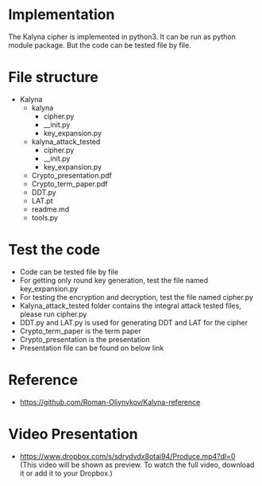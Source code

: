 # Implementation

The Kalyna cipher is implemented in python3. It can be run as python module package. But the code can be tested file by file.

# File structure

- Kalyna
  - kalyna
    - cipher.py
    - \_\_init.py
    - key_expansion.py
  - kalyna_attack_tested
    - cipher.py
    - \_\_init.py
    - key_expansion.py
  - Crypto_presentation.pdf
  - Crypto_term_paper.pdf
  - DDT.py
  - LAT.pt
  - readme.md
  - tools.py

# Test the code
- Code can be tested file by file
- For getting only round key generation, test the file named key_expansion.py
- For testing the encryption and decryption, test the file named cipher.py
- Kalyna\_attack\_tested folder contains the integral attack tested files, please run cipher.py
- DDT.py and LAT.py is used for generating DDT and LAT for the cipher
- Crypto\_term\_paper is the term paper
- Crypto\_presentation is the presentation
- Presentation file can be found on below link

# Reference
- https://github.com/Roman-Oliynykov/Kalyna-reference

# Video Presentation
- https://www.dropbox.com/s/sdrydvdx8otai94/Produce.mp4?dl=0 <br>
  (This video will be shown as preview. To watch the full video, download it or add it to your Dropbox.)
